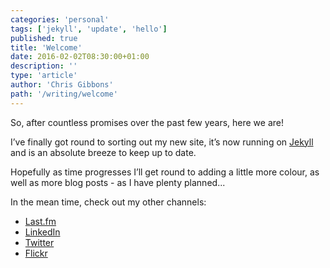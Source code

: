 ```yaml
---
categories: 'personal'
tags: ['jekyll', 'update', 'hello']
published: true
title: 'Welcome'
date: 2016-02-02T08:30:00+01:00
description: ''
type: 'article'
author: 'Chris Gibbons'
path: '/writing/welcome'
---
```


So, after countless promises over the past few years, here we are!

I&rsquo;ve finally got round to sorting out my new site, it&rsquo;s now running on [Jekyll](https://jekyllrb.com) and is an absolute breeze to keep up to date.

Hopefully as time progresses I&rsquo;ll get round to adding a little more colour, as well as more blog posts - as I have plenty planned...

In the mean time, check out my other channels:

- [Last.fm](https://www.last.fm/user/jibubo)
- [LinkedIn](https://uk.linkedin.com/in/cdgibbons)
- [Twitter](https://www.twitter.com/_gbbns)
- [Flickr](https://www.flickr.com/photos/jibubo/)
